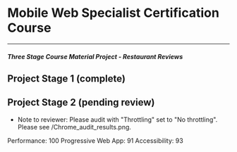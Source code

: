 # Mobile Web Specialist Certification Course
---
#### _Three Stage Course Material Project - Restaurant Reviews_

## Project Stage 1 (complete)

## Project Stage 2 (pending review)

* Note to reviewer: Please audit with "Throttling" set to "No throttling".  Please see /Chrome_audit_results.png.

Performance: 100
Progressive Web App: 91
Accessibility: 93





